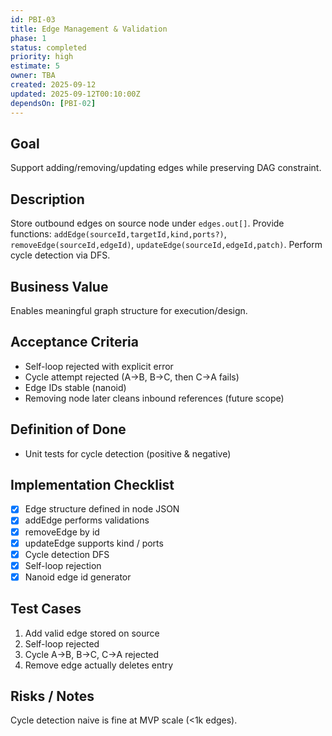 ```yaml
---
id: PBI-03
title: Edge Management & Validation
phase: 1
status: completed
priority: high
estimate: 5
owner: TBA
created: 2025-09-12
updated: 2025-09-12T00:10:00Z
dependsOn: [PBI-02]
---
```


## Goal
Support adding/removing/updating edges while preserving DAG constraint.

## Description
Store outbound edges on source node under `edges.out[]`. Provide functions: `addEdge(sourceId,targetId,kind,ports?)`, `removeEdge(sourceId,edgeId)`, `updateEdge(sourceId,edgeId,patch)`. Perform cycle detection via DFS.

## Business Value
Enables meaningful graph structure for execution/design.

## Acceptance Criteria
- Self-loop rejected with explicit error
- Cycle attempt rejected (A→B, B→C, then C→A fails)
- Edge IDs stable (nanoid)
- Removing node later cleans inbound references (future scope)

## Definition of Done
- Unit tests for cycle detection (positive & negative)

## Implementation Checklist
- [x] Edge structure defined in node JSON
- [x] addEdge performs validations
- [x] removeEdge by id
- [x] updateEdge supports kind / ports
- [x] Cycle detection DFS
- [x] Self-loop rejection
- [x] Nanoid edge id generator

## Test Cases
1. Add valid edge stored on source
2. Self-loop rejected
3. Cycle A->B, B->C, C->A rejected
4. Remove edge actually deletes entry

## Risks / Notes
Cycle detection naive is fine at MVP scale (<1k edges).
